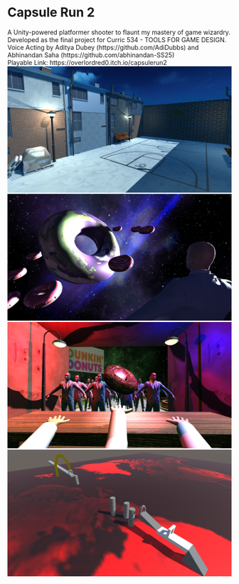 <h1>Capsule Run 2</h1>
A Unity-powered platformer shooter to flaunt my mastery of game wizardry. <br>
Developed as the final project for Curric 534 - TOOLS FOR GAME DESIGN. <br>
Voice Acting by Aditya Dubey (https://github.com/AdiDubbs) and Abhinandan Saha (https://github.com/abhinandan-SS25) <br>
Playable Link: https://overlordred0.itch.io/capsulerun2
<br>
<img width="580" alt="working screen2" src="PreviewImages/Diorama 1.png">
<img width="580" alt="working screen2" src="PreviewImages/Diorama 2.png">
<img width="580" alt="working screen2" src="PreviewImages/Diorama 3.png">
<img width="580" alt="working screen2" src="PreviewImages/Playground Project.png">


